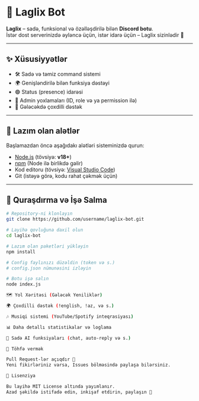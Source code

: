 # 🤖 Laglix Bot

**Laglix** – sadə, funksional və özəlləşdirilə bilən **Discord botu**.  
İstər dost serverinizdə əyləncə üçün, istər idarə üçün – Laglix sizinlədir 🚀  

---

## ✨ Xüsusiyyətlər
- 🛠️ Sadə və təmiz command sistemi  
- 🌍 Genişləndirilə bilən funksiya dəstəyi  
- 🟢 Status (presence) idarəsi  
- 🔐 Admin yoxlamaları (ID, role və ya permission ilə)  
- 📌 Gələcəkdə çoxdilli dəstək  

---

## 🧰 Lazım olan alətlər
Başlamazdan öncə aşağıdakı alətləri sisteminizdə qurun:

- [Node.js](https://nodejs.org/) (tövsiyə: **v18+**)  
- [npm](https://www.npmjs.com/) (Node ilə birlikdə gəlir)  
- Kod editoru (tövsiyə: [Visual Studio Code](https://code.visualstudio.com/))  
- Git (istəyə görə, kodu rahat çəkmək üçün)  

---

## 🚀 Quraşdırma və İşə Salma

```bash
# Repository-ni klonlayın
git clone https://github.com/username/laglix-bot.git

# Layihə qovluğuna daxil olun
cd laglix-bot

# Lazım olan paketləri yükləyin
npm install

# Config faylınızı düzəldin (token və s.)
# config.json nümunəsini izləyin

# Botu işə salın
node index.js

🗺️ Yol Xəritəsi (Gələcək Yeniliklər)

🌍 Çoxdilli dəstək (!english, !az, və s.)

🎶 Musiqi sistemi (YouTube/Spotify inteqrasiyası)

📊 Daha detallı statistikalar və loglama

🤖 Sadə AI funksiyaları (chat, auto-reply və s.)

🤝 Töhfə vermək

Pull Request-lər açıqdır 🚀
Yeni fikirləriniz varsa, Issues bölməsində paylaşa bilərsiniz.

📜 Lisenziya

Bu layihə MIT License altında yayımlanır.
Azad şəkildə istifadə edin, inkişaf etdirin, paylaşın 🌟
